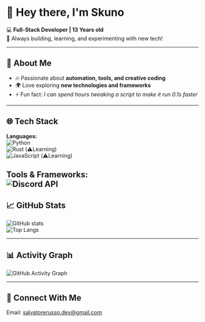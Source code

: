 # 👋 Hey there, I'm **Skuno**  

💻 **Full-Stack Developer | 13 Years old**  
🚀 Always building, learning, and experimenting with new tech!  

---

## 🌟 About Me  
- 🔥 Passionate about **automation, tools, and creative coding**  
- 🌍 Love exploring **new technologies and frameworks**  
- ⚡ Fun fact: *I can spend hours tweaking a script to make it run 0.1s faster*    

---

## 🌐 Tech Stack  

**Languages:**  
![Python](https://img.shields.io/badge/-Python-3776AB?logo=python&logoColor=white&style=flat)  
![Rust](https://img.shields.io/badge/-Rust-F7DF1E?logo=rust&logoColor=black&style=flat) (⚠️Learning)   
![JavaScript](https://img.shields.io/badge/-JavaScript-F7DF1E?logo=javascript&logoColor=black&style=flat) (⚠️Learning)   

**Tools & Frameworks:**  
![Discord API](https://img.shields.io/badge/-Discord%20API-5865F2?logo=discord&logoColor=white&style=flat)  
---

## 📈 GitHub Stats  

![GitHub stats](https://github-readme-stats.vercel.app/api?username=skun0&show_icons=true&theme=radical)  
![Top Langs](https://github-readme-stats.vercel.app/api/top-langs/?username=skun0&layout=compact&theme=radical)  

---

## 📊 Activity Graph  

![GitHub Activity Graph](https://github-readme-activity-graph.vercel.app/graph?username=skun0&theme=react-dark)  

---

## 🔗 Connect With Me  
Email: salvatorerusso.dev@gmail.com
